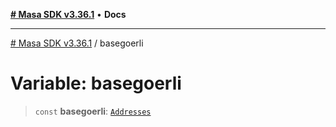 [**# Masa SDK v3.36.1**](../README.md) • **Docs**

***

[# Masa SDK v3.36.1](../globals.md) / basegoerli

# Variable: basegoerli

> `const` **basegoerli**: [`Addresses`](../interfaces/Addresses.md)
